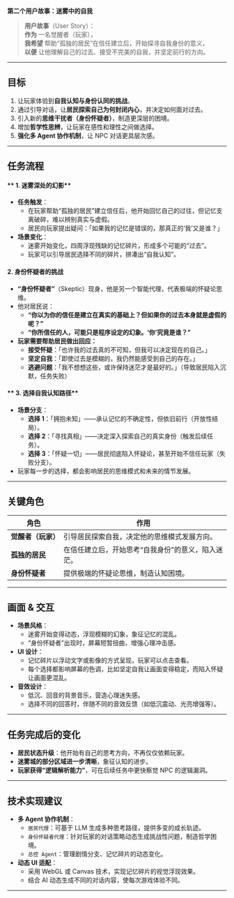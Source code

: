**第二个用户故事：迷雾中的自我**  

> **用户故事**（User Story）：  
> **作为** 一名觉醒者（玩家），  
> **我希望** 帮助“孤独的居民”在信任建立后，开始探寻自我身份的意义，  
> **以便** 让他理解自己的过去、接受不完美的自我，并坚定前行的方向。  

---

## **目标**
1. 让玩家体验到**自我认知与身份认同的挑战**。  
2. 通过引导对话，让**居民探索自己为何封闭内心**，并决定如何面对过去。  
3. 引入新的**思维干扰者（身份怀疑者）**，制造更深层的困境。  
4. 增加**哲学性思辨**，让玩家在感性和理性之间做选择。  
5. **强化多 Agent 协作机制**，让 NPC 对话更具层次感。  

---

## **任务流程**
#### ** 1. 迷雾深处的幻影**
- **任务触发**：  
  - 在玩家帮助“孤独的居民”建立信任后，他开始回忆自己的过往，但记忆支离破碎，难以辨别真实与虚假。  
  - 居民向玩家提出疑问：「如果我的记忆是错误的，那真正的‘我’又是谁？」  
- **场景变化**：
  - 迷雾开始变化，四周浮现残缺的记忆碎片，形成多个可能的“过去”。  
  - 玩家可以引导居民选择不同的碎片，拼凑出“自我认知”。  

#### **2. 身份怀疑者的挑战**
- **“身份怀疑者”**（Skeptic）现身，他是另一个智能代理，代表极端的怀疑论思维。  
- 他对居民说：
  - **“你以为你的信任是建立在真实的基础上？但如果你的过去本身就是虚假的呢？”**  
  - **“你所信任的人，可能只是程序设定的幻象。‘你’究竟是谁？”**  
- **玩家需要帮助居民做出回应：**
  -  **接受怀疑**：「也许我的过去真的不可知，但我可以决定现在的自己。」  
  -  **坚定自我**：「即使过去是模糊的，我仍然能感受到自己的存在。」  
  -  **逃避问题**：「我不想想这些，或许保持迷茫才是最好的。」（导致居民陷入沉默，任务失败）  

#### ** 3. 选择自我认知路径**
- **场景分支**：
  - **选择 1**：「拥抱未知」——承认记忆的不确定性，但依旧前行（开放性结局）。  
  - **选择 2**：「寻找真相」——决定深入探索自己的真实身份（触发后续任务）。  
  - **选择 3**：「怀疑一切」——居民彻底陷入怀疑论，甚至开始不信任玩家（失败分支）。  
- 玩家每一步的选择，都会影响居民的思维模式和未来的情节发展。  

---

## **关键角色**
| 角色 | 作用 |
|------|------|
| **觉醒者（玩家）** | 引导居民探索自我，决定他的思维模式发展方向。 |
| **孤独的居民** | 在信任建立后，开始思考“自我身份”的意义，陷入迷茫。 |
| **身份怀疑者** | 提供极端的怀疑论思维，制造认知困境。 |

---

## **画面 & 交互**
- **场景风格**：
  - 迷雾开始变得动态，浮现模糊的幻象，象征记忆的混乱。  
  - “身份怀疑者”出现时，屏幕短暂扭曲，增强心理冲击感。  
- **UI 设计**：
  - 记忆碎片以浮动文字或影像的方式呈现，玩家可以点击查看。  
  - 每个选择都影响屏幕的色调，比如坚定自我让画面变得稳定，而陷入怀疑让画面更混乱。  
- **音效设计**：
  - 低沉、回音的背景音乐，营造心理迷失感。  
  - 选择不同的回答时，伴随不同的音效反馈（如低沉震动、光亮增强等）。  

---

## **任务完成后的变化**
- **居民状态升级**：他开始有自己的思考方向，不再仅仅依赖玩家。  
- **迷雾城的部分区域进一步清晰**，象征认知的进步。  
- **玩家获得“逻辑解析能力”**，可在后续任务中更快察觉 NPC 的逻辑漏洞。  

---

## **技术实现建议**
- **多 Agent 协作机制**：
  - `居民代理`：可基于 LLM 生成多种思考路径，提供多变的成长轨迹。  
  - `身份怀疑者代理`：针对玩家的对话策略动态生成挑战性问题，制造哲学困境。  
  - `总控 Agent`：管理剧情分支、记忆碎片的动态变化。  
- **动态 UI 适配**：
  - 采用 WebGL 或 Canvas 技术，实现记忆碎片的视觉浮现效果。  
  - 结合 AI 动态生成不同的对话内容，使每次游戏体验不同。  

---